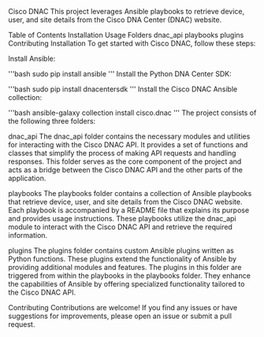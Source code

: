 Cisco DNAC
This project leverages Ansible playbooks to retrieve device, user, and site details from the Cisco DNA Center (DNAC) website.

Table of Contents
Installation
Usage
Folders
dnac_api
playbooks
plugins
Contributing
Installation
To get started with Cisco DNAC, follow these steps:

Install Ansible:

'''bash
sudo pip install ansible
'''
Install the Python DNA Center SDK:

'''bash
sudo pip install dnacentersdk
'''
Install the Cisco DNAC Ansible collection:

'''bash
ansible-galaxy collection install cisco.dnac
'''
The project consists of the following three folders:

dnac_api
The dnac_api folder contains the necessary modules and utilities for interacting with the Cisco DNAC API. It provides a set of functions and classes that simplify the process of making API requests and handling responses. This folder serves as the core component of the project and acts as a bridge between the Cisco DNAC API and the other parts of the application.

playbooks
The playbooks folder contains a collection of Ansible playbooks that retrieve device, user, and site details from the Cisco DNAC website. Each playbook is accompanied by a README file that explains its purpose and provides usage instructions. These playbooks utilize the dnac_api module to interact with the Cisco DNAC API and retrieve the required information.

plugins
The plugins folder contains custom Ansible plugins written as Python functions. These plugins extend the functionality of Ansible by providing additional modules and features. The plugins in this folder are triggered from within the playbooks in the playbooks folder. They enhance the capabilities of Ansible by offering specialized functionality tailored to the Cisco DNAC API.

Contributing
Contributions are welcome! If you find any issues or have suggestions for improvements, please open an issue or submit a pull request.





